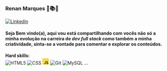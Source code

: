 ### Renan Marques 🎯📚🚀

[![Linkedin](https://img.shields.io/badge/-LinkedIn-0e76a8?style=flat-circle&logo=Linkedin&logoColor=white&link=https://www.linkedin.com/in/engincan-veske-b4a75b145/)](https://www.linkedin.com/in/renan-marques-615882a4/) </br>

#### **Seja Bem vindo(a)**, aqui vou está compartilhando com vocês não só a minha evolução na carreira de ***dev full stack*** como também a minha criatividade, sinta-se a vontade para comentar e explorar os conteúdos.

**Hard skills:**</br><img src="https://www.flaticon.com/svg/static/icons/svg/226/226269.svg" alt="HTML5" title="HTML5" width="20" height="20"/> 
<img src="https://www.flaticon.com/svg/static/icons/svg/732/732190.svg" alt="CSS" title="CSS" width="20" height="20"/>
<img src="https://raw.githubusercontent.com/voodootikigod/logo.js/master/js.png" alt="JS" title="JavaScript" width="20" height="20"/>
<img src="https://upload.wikimedia.org/wikipedia/commons/thumb/3/3f/Git_icon.svg/1024px-Git_icon.svg.png" alt="Git" title="Git" width="20" height="20"/>
<img src="https://cdn.freebiesupply.com/logos/large/2x/mysql-logo-png-transparent.png" alt="MySQL" title="MySQL" width="20" height="20"/>
...
<!--
**Soft Skills:** - habilidades interpessoais
**Hard skills:** - habilidades tecnicas
<img src="https://upload-icon.s3.us-east-2.amazonaws.com/uploads/icons/png/20167174151551942641-512.png" alt="react" width="20" height="20"/> <img src="https://upload-icon.s3.us-east-2.amazonaws.com/uploads/icons/png/19108918321553750384-512.png" alt="react-native" width="20" height="20"/> <img src="https://cdn4.iconfinder.com/data/icons/logos-and-brands/512/233_Node_Js_logo-256.png" alt="nodejs" width="20" height="20"/> <img src="https://image.flaticon.com/icons/svg/919/919826.svg" alt="css3" width="20" height="20"/>  <img src="https://image.flaticon.com/icons/svg/919/919827.svg" alt="html5" width="20" height="20"/> <img src="https://image.flaticon.com/icons/svg/226/226777.svg" alt="java" width="20" height="20"/> <img src="https://cdn1.iconfinder.com/data/icons/development-2-yellow/60/30_-Javascript-_development_coding_programming_code-512.png" alt="javascript" width="20" height="20"/> <img src="https://image.flaticon.com/icons/png/512/919/919832.png" alt="typescript" width="20" height="20"/> <img src="https://image.flaticon.com/icons/svg/2772/2772128.svg" alt="sql" width="20" height="20"/> <img src="https://upload-icon.s3.us-east-2.amazonaws.com/uploads/icons/png/16876668881551942134-512.png" alt="postgresql" width="20" height="20"/> <img src="https://upload-icon.s3.us-east-2.amazonaws.com/uploads/icons/png/19681752361536207300-512.png" alt="bootstrap" width="20" height="20"/> <img src="https://cdn4.iconfinder.com/data/icons/logos-3/512/mongodb-2-256.png" alt="mongodb" width="70" height="20"/><img src="https://image.flaticon.com/icons/svg/919/919830.svg" alt="php" width="20" height="20"/>


**Re04nan/Re04nan** is a ✨ _special_ ✨ repository because its `README.md` (this file) appears on your GitHub profile.

Here are some ideas to get you started:

- 🔭 I’m currently working on ...
- 🌱 I’m currently learning ...
- 👯 I’m looking to collaborate on ...
- 🤔 I’m looking for help with ...
- 💬 Ask me about ...
- 📫 How to reach me: ...
- 😄 Pronouns: ...
- ⚡ Fun fact: ...
-->
